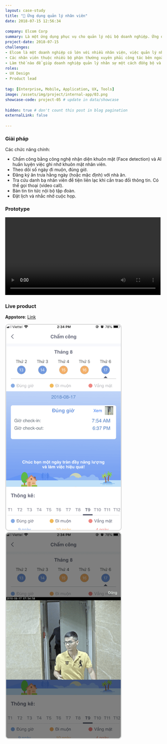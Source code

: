 ```yaml
---
layout: case-study
title: "💼 Ứng dụng quản lý nhân viên"
date: 2018-07-15 12:56:34

company: Elcom Corp
summary: Là một ứng dụng phục vụ cho quản lý nội bộ doanh nghiệp. Ứng dụng có những tính năng phục vụ công việc hằng ngày của nhân viên (chấm công, ăn trưa, ...)
project-date: 2018-07-15
challenges:
- Elcom là một doanh nghiệp có lớn với nhiều nhân viện, việc quản lý nhân viên bằng các phương pháp truyền thống gặp nhiều khó khăn và tốn kém.
- Các nhân viên thuộc nhiều bộ phận thường xuyên phải công tác bên ngoài và gặp khó trong việc liên lạc bộ phận cũng như khai báo công việc.
- Làm thế nào để giúp doanh nghiệp quản lý nhân sự một cách đồng bộ và hiệu quả về thời gian và tính chính xác. Đồng thời nhân sự cũng dễ dàng khai báo, liên lạc và nắm bắt các tin tức một thuận tiện? 
roles:
- UX Design
- Product lead

tag: [Enterprise, Mobile, Application, UX, Tools]
image: /assets/img/project/internal-app/03.png
showcase-code: project-05 # update in data/showcase

hidden: true # don't count this post in blog pagination
externalLink: false

---
```


### Giải pháp

Các chức năng chính:
- Chấm công bằng công nghệ nhận diện khuôn mặt (Face detection) và AI huấn luyện việc ghi nhớ khuôn mặt nhân viên.
- Theo dõi số ngày đi muộn, đúng giờ.
- Đăng ký ăn trưa hằng ngày (hoặc mặc định) với nhà ăn.
- Tra cứu danh bạ nhân viên để tiện liên lạc khi cần trao đổi thông tin. Có thể gọi thoại (video call).
- Bản tin tin tức nội bộ tập đoàn.
- Đặt lịch và nhắc nhở cuộc họp.

### Prototype

<video src="/assets/img/project/internal-app/app.mp4" width="500rem" style ="margin: auto; background-color: white" controls autoplay loop></video>

### Live product

**Appstore**:
[Link](https://apps.apple.com/vn/app/myelcom/id1637843634)

<img style="width: 375px" alt="Screen shot" src="/assets/img/project/internal-app/01.jpg">
<img style="width: 375px" alt="Screen shot" src="/assets/img/project/internal-app/02.jpg">
